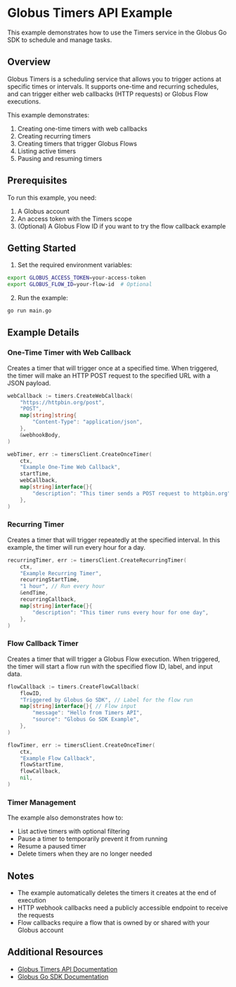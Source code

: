 # Globus Timers API Example

This example demonstrates how to use the Timers service in the Globus Go SDK to schedule and manage tasks.

## Overview

Globus Timers is a scheduling service that allows you to trigger actions at specific times or intervals. It supports one-time and recurring schedules, and can trigger either web callbacks (HTTP requests) or Globus Flow executions.

This example demonstrates:

1. Creating one-time timers with web callbacks
2. Creating recurring timers
3. Creating timers that trigger Globus Flows
4. Listing active timers
5. Pausing and resuming timers

## Prerequisites

To run this example, you need:

1. A Globus account
2. An access token with the Timers scope
3. (Optional) A Globus Flow ID if you want to try the flow callback example

## Getting Started

1. Set the required environment variables:

```bash
export GLOBUS_ACCESS_TOKEN=your-access-token
export GLOBUS_FLOW_ID=your-flow-id  # Optional
```

2. Run the example:

```bash
go run main.go
```

## Example Details

### One-Time Timer with Web Callback

Creates a timer that will trigger once at a specified time. When triggered, the timer will make an HTTP POST request to the specified URL with a JSON payload.

```go
webCallback := timers.CreateWebCallback(
    "https://httpbin.org/post", 
    "POST", 
    map[string]string{
        "Content-Type": "application/json",
    },
    &webhookBody,
)

webTimer, err := timersClient.CreateOnceTimer(
    ctx,
    "Example One-Time Web Callback",
    startTime,
    webCallback,
    map[string]interface{}{
        "description": "This timer sends a POST request to httpbin.org",
    },
)
```

### Recurring Timer

Creates a timer that will trigger repeatedly at the specified interval. In this example, the timer will run every hour for a day.

```go
recurringTimer, err := timersClient.CreateRecurringTimer(
    ctx,
    "Example Recurring Timer",
    recurringStartTime,
    "1 hour", // Run every hour
    &endTime,
    recurringCallback,
    map[string]interface{}{
        "description": "This timer runs every hour for one day",
    },
)
```

### Flow Callback Timer

Creates a timer that will trigger a Globus Flow execution. When triggered, the timer will start a flow run with the specified flow ID, label, and input data.

```go
flowCallback := timers.CreateFlowCallback(
    flowID,
    "Triggered by Globus Go SDK", // Label for the flow run
    map[string]interface{}{ // Flow input
        "message": "Hello from Timers API",
        "source": "Globus Go SDK Example",
    },
)

flowTimer, err := timersClient.CreateOnceTimer(
    ctx,
    "Example Flow Callback",
    flowStartTime,
    flowCallback,
    nil,
)
```

### Timer Management

The example also demonstrates how to:

- List active timers with optional filtering
- Pause a timer to temporarily prevent it from running
- Resume a paused timer
- Delete timers when they are no longer needed

## Notes

- The example automatically deletes the timers it creates at the end of execution
- HTTP webhook callbacks need a publicly accessible endpoint to receive the requests
- Flow callbacks require a flow that is owned by or shared with your Globus account

## Additional Resources

- [Globus Timers API Documentation](https://docs.globus.org/api/timers/)
- [Globus Go SDK Documentation](../README.md)